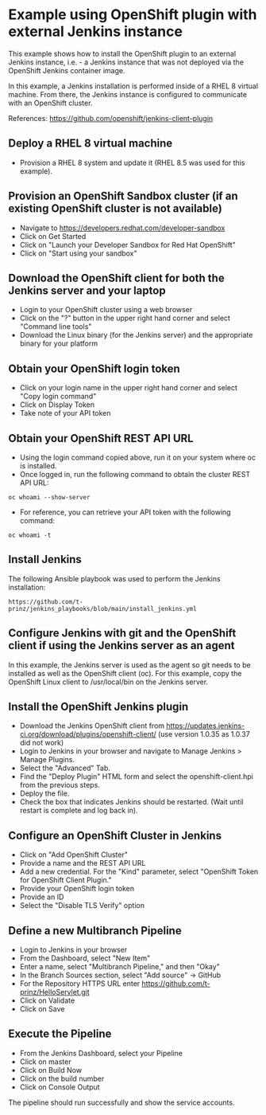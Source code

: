 # Example using OpenShift plugin with external Jenkins instance

This  example shows how to install the OpenShift plugin to an external Jenkins instance, i.e. - a Jenkins instance that was not deployed via the OpenShift Jenkins container image.

In this example, a Jenkins installation is performed inside of a RHEL 8 virtual machine.  From there, the Jenkins instance is configured to communicate with an OpenShift cluster.

References:
https://github.com/openshift/jenkins-client-plugin

## Deploy a RHEL 8 virtual machine

* Provision a RHEL 8 system and update it (RHEL 8.5 was used for this example).

## Provision an OpenShift Sandbox cluster (if an existing OpenShift cluster is not available)

* Navigate to https://developers.redhat.com/developer-sandbox
* Click on Get Started
* Click on "Launch your Developer Sandbox for Red Hat OpenShift"
* Click on "Start using your sandbox"

## Download the OpenShift client for both the Jenkins server and your laptop

* Login to your OpenShift cluster using a web browser
* Click on the "?" button in the upper right hand corner and select "Command line tools"
* Download the Linux binary (for the Jenkins server) and the appropriate binary for your platform

## Obtain your OpenShift login token

* Click on your login name in the upper right hand corner and select "Copy login command"
* Click on Display Token
* Take note of your API token

## Obtain your OpenShift REST API URL

* Using the login command copied above, run it on your system where oc is installed.
* Once logged in, run the following command to obtain the cluster REST API URL:

`oc whoami --show-server`

* For reference, you can retrieve your API token with the following command:

`oc whoami -t`

## Install Jenkins

The following Ansible playbook was used to perform the Jenkins installation:

`https://github.com/t-prinz/jenkins_playbooks/blob/main/install_jenkins.yml`

## Configure Jenkins with git and the OpenShift client if using the Jenkins server as an agent

In this example, the Jenkins server is used as the agent so git needs to be installed as well as the OpenShift client (oc).  For this example, copy the OpenShift Linux client to /usr/local/bin on the Jenkins server.

## Install the OpenShift Jenkins plugin

* Download the Jenkins OpenShift client from https://updates.jenkins-ci.org/download/plugins/openshift-client/ (use version 1.0.35 as 1.0.37 did not work)
* Login to Jenkins in your browser and navigate to Manage Jenkins > Manage Plugins.
* Select the "Advanced" Tab.
* Find the "Deploy Plugin" HTML form and select the openshift-client.hpi from the previous steps.
* Deploy the file.
* Check the box that indicates Jenkins should be restarted. (Wait until restart is complete and log back in).

## Configure an OpenShift Cluster in Jenkins

* Click on "Add OpenShift Cluster"
* Provide a name and the REST API URL
* Add a new credential.  For the "Kind" parameter, select "OpenShift Token for OpenShift Client Plugin."
* Provide your OpenShift login token
* Provide an ID
* Select the "Disable TLS Verify" option

## Define a new Multibranch Pipeline

* Login to Jenkins in your browser
* From the Dashboard, select "New Item"
* Enter a name, select "Multibranch Pipeline," and then "Okay"
* In the Branch Sources section, select "Add source" -> GitHub
* For the Repository HTTPS URL enter https://github.com/t-prinz/HelloServlet.git
* Click on Validate
* Click on Save

## Execute the Pipeline

* From the Jenkins Dashboard, select your Pipeline
* Click on master
* Click on Build Now
* Click on the build number
* Click on Console Output

The pipeline should run successfully and show the service accounts.
